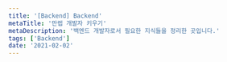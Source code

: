 ```yaml
---
title: '[Backend] Backend'
metaTitle: '만렙 개발자 키우기'
metaDescription: '백엔드 개발자로서 필요한 지식들을 정리한 곳입니다.'
tags: ['Backend']
date: '2021-02-02'
---
```

